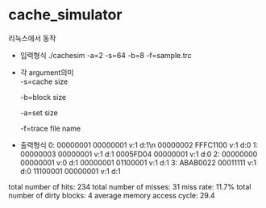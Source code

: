 # cache_simulator
리눅스에서 동작
- 입력형식
./cachesim -a=2 -s=64 -b=8 -f=sample.trc
- 각 argument의미  
  -s=cache size
  
  -b=block size
  
  -a=set size
  
  -f=trace file name

- 출력형식
0: 00000001 00000001 v:1 d:1\n
   00000002 FFFC1100 v:1 d:0
1: 00000003 00000001 v:1 d:1
   0005FD04 00000001 v:1 d:0
2: 00000000 00000001 v:0 d:1
   00000001 01100001 v:1 d:1
3: ABAB0022 00011111 v:1 d:0
   11100001 00000001 v:1 d:1
 
total number of hits: 234
total number of misses: 31
miss rate: 11.7%
total number of dirty blocks: 4
average memory access cycle: 29.4
